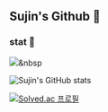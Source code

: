 ## Sujin's Github 👋

### stat 🌱 
<img src="https://img.shields.io/badge/java-007396?style=flat-square&logo=java&logoColor=white"/></a>&nbsp 

![Sujin's GitHub stats](https://github-readme-stats.vercel.app/api?username=sujin0529&theme=vue&show_icons=true)

[![Solved.ac
프로필](http://mazassumnida.wtf/api/v2/generate_badge?boj=tnwls0529)](https://solved.ac/tnwls0529)

<!--
**sujin0529/sujin0529** is a ✨ _special_ ✨ repository because its `README.md` (this file) appears on your GitHub profile.

Here are some ideas to get you started:

- 🔭 I’m currently working on ...
- 🌱 I’m currently learning ...
- 👯 I’m looking to collaborate on ...
- 🤔 I’m looking for help with ...
- 💬 Ask me about ...
- 📫 How to reach me: ...
- 😄 Pronouns: ...
- ⚡ Fun fact: ...
-->
